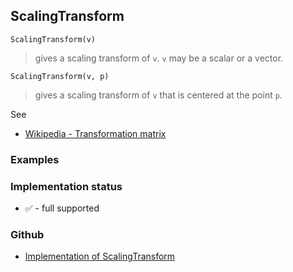 ## ScalingTransform

```
ScalingTransform(v)
```

> gives a scaling transform of `v`. `v` may be a scalar or a vector.

```
ScalingTransform(v, p)
```

> gives a scaling transform of `v` that is centered at the point `p`.

See
* [Wikipedia - Transformation matrix](https://en.wikipedia.org/wiki/Transformation_matrix)

### Examples






### Implementation status

* &#x2705; - full supported

### Github

* [Implementation of ScalingTransform](https://github.com/axkr/symja_android_library/blob/master/symja_android_library/matheclipse-core/src/main/java/org/matheclipse/core/builtin/TensorFunctions.java#L1104) 
